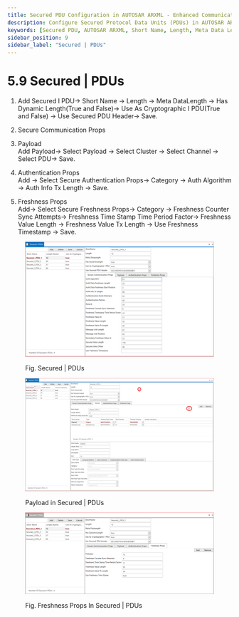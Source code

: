 ```yaml
---
title: Secured PDU Configuration in AUTOSAR ARXML - Enhanced Communication Security
description: Configure Secured Protocol Data Units (PDUs) in AUTOSAR ARXML files, defining parameters such as short names, lengths, and metadata lengths. Specify cryptographic properties, secure communication settings, and authentication algorithms to enhance data security. Manage payload and freshness properties to ensure secure and reliable communication across automotive networks.
keywords: [Secured PDU, AUTOSAR ARXML, Short Name, Length, Meta Data Length, Cryptographic PDU, Secure Communication, Authentication, Freshness Properties]
sidebar_position: 9
sidebar_label: "Secured | PDUs"
---
```


# 5.9 Secured | PDUs

1. Add  Secured I PDU→ Short Name → Length → Meta DataLength → Has Dynamic Length(True and False)→ Use As Cryptographic I PDU(True and False) → Use Secured PDU Header→ Save.

2. Secure Communication Props

3. Payload  
    Add Payload→ Select Payload → Select Cluster → Select Channel  → Select PDU→ Save.

4. Authentication Props  
    Add → Select Secure Authentication Props→ Category → Auth Algorithm → Auth Info Tx Length → Save.

5. Freshness Props  
    Add→ Select Secure Freshness Props→ Category → Freshness Counter Sync Attempts→ Freshness Time Stamp Time Period Factor→ Freshness Value Length → Freshness Value Tx Length → Use Freshness Timestamp → Save.

<div class="text--center">

<figure>

![Secured | PDUs](../assets/image1.webp "- Secured | PDUs")
<figcaption>Fig. Secured | PDUs</figcaption>
</figure>
</div> 

<div class="text--center">

<figure>

![Payload in Secured | PDUs](../assets/image52.webp "- Payload in Secured | PDUs")
<figcaption>Payload in Secured | PDUs</figcaption>
</figure>
</div>

<div class="text--center">

<figure>

![Freshness Props In Secured | PDUs](../assets/image34.webp "- Freshness Props In Secured | PDUs")
<figcaption>Fig. Freshness Props In Secured | PDUs</figcaption>
</figure>
</div>